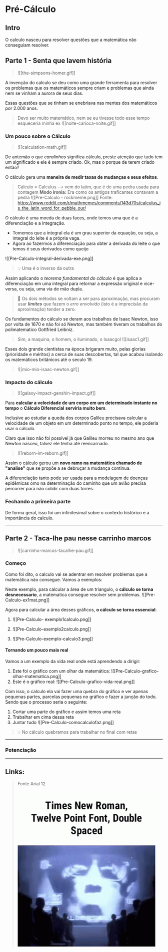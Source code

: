 # Pré-Cálculo

## Intro
O calculo nasceu para resolver questões que a matemática não conseguiam resolver.

## Parte 1 - Senta que lavem história
>![[the-simpsons-homer.gif]]

A invenção do calculo se deu como uma grande ferramenta para resolver os problemas que os matemáticos sempre criam e problemas que ainda nem se vinham a aurora de seus dias. 

Essas questões que se tinham se enebriava nas mentes dos matemáticos por 2.000 anos.

> Devo ser muito matemático, nem se eu tivesse todo esse tempo esqueceria minha ex
> ![[noite-carioca-noite.gif]]

### Um pouco sobre o Cálculo
> ![[calculation-math.gif]]

De antemão o que *caralinhos* significa cálculo, preste atenção que tudo tem um significado e ele é sempre criado. Ok, mas o porque de terem criado então? 

O cálculo gera uma **maneira de medir taxas de mudanças e seus efeitos**.

> Cálculo = Calculus --> vem do latim, que é de uma pedra usada para contagem
> **Modo ironia:** Era como os antigos traficantes contavam a pedra
> ![[Pre-Calculo - rockmeme.png]]
> Fonte: https://www.reddit.com/r/mathmemes/comments/143d70s/calculus_is_the_latin_word_for_pebble_our/

O cálculo é uma moeda de duas faces, onde temos uma que é a diferenciação e a integração.
- Tomemos que a integral ela é um grau superior da equação, ou seja, a integral do leite é a própria vaga.
- Agora ao fazermos a diferenciação para obter a derivada do leite o que temos é seus derivados como queijo

![[Pre-Calculo-integral-derivada-exe.png]]

> 💡 Uma é o inverso da outra

Assim aplicando o *teorema fundamental do cálculo* é que aplica a diferenciação em uma integral para retornar a expressão original e vice-versa, ou seja, uma via de mão dupla.

> 📝 Os dois métodos se voltam a ser para aproximação, mas procuram usar ***limites*** que fazem o *erro envolvido* (isto é a imprecisão da aproximação) tender a zero.

Os fundamentos do cálculo se deram aos trabalhos de Isaac Newton, isso por volta de 1670 e não foi só Newton, mas também tiveram os trabalhos do polimatematico Gottfried Leibniz.

> Sim, a maquina, o homem, o iluminado, o Isaacgol
> ![[isaac1.gif]]

Esses dois grande cientistas na época brigaram muito, pelas glorias (prioridade e méritos) a cerca de suas descobertas, tal que acabou isolando os matemáticos britânicos até o seculo 19.

>![[mio-mio-isaac-newton.gif]]

### Impacto do cálculo
> ![[galaxy-impact-genshin-impact.gif]]

Para **calcular a velocidade de um corpo em um determinado instante no tempo** o **Cálculo Diferencial** **serviria muito bem**. 

Inclusive ao estudar a queda dos corpos Galileu precisava calcular a velocidade de um objeto em um determinado ponto no tempo, ele poderia usar  o cálculo. 

Claro que isso não foi possível já que Galileu morreu no mesmo ano que Newton nasceu, talvez ele tenha até reencarnado.

> ![[reborn-im-reborn.gif]]

Assim o cálculo gerou um **novo ramo na matemática chamado de "analise"** que se propõe a se debruçar a mudança continua.

A diferenciação tanto pode ser usada para a modelagem de doenças epidêmicas omo na determinação do caminho que um avião precisa percorrer para não colidir com duas torres.

### Fechando a primeira parte
De forma geral, isso foi um infinitesimal sobre o contexto histórico e a importância do calculo.

---

## Parte 2 - Taca-lhe pau nesse carrinho marcos
> ![[carrinho-marcos-tacalhe-pau.gif]]

### Começo
Como foi dito, o calculo vai se adentrar em resolver problemas que a matemática não consegue. Vamos a exemplos:

Neste exemplo, para calcular a área de um triangulo, o **cálculo se torna desnecessario**, a matematica consegue resolver sem problemas.
![[Pre-Calculo-ex1mat.png]]

Agora para calcular a área desses gráficos, **o cálculo se torna essencial**:
1. ![[Pre-Calculo- exemplo1calculo.png]]

2. ![[Pre-Calculo-exemplo2calculo.png]]

3. ![[Pre-Calculo-exemplo-calculo3.png]]

#### Tornando um pouco mais real
Vamos a um exemplo da vida real onde está aprendendo a dirigir:
1. Este foi o gráfico com um olhar da matemática:
![[Pre-Calculo-grafico-olhar-matematica.png]]
2. Este é o gráfico real:
![[Pre-Calculo-grafico-vida-real.png]]

Com isso, o calculo ela vai fazer uma quebra do gráfico e ver apenas pequenas partes, parcelas pequenas no gráfico e fazer a junção do todo. Sendo que o processo seria o seguinte:
1. Cortar uma parte do gráfico e assim temos uma reta
2. Trabalhar em cima dessa reta
3. Juntar tudo
![[Pre-Calculo-comocalculofaz.png]]

>💡 No cálculo quebramos para trabalhar no final com retas

---
### Potenciação




---
## Links:
> Fonte Arial 12
> 
> ![./Resources/ivan.gif](./Resources/ivan.gif)

